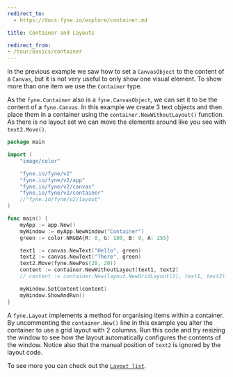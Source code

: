 ```yaml
---
redirect_to:
  - https://docs.fyne.io/explore/container.md

title: Container and Layouts

redirect_from:
- /tour/basics/container
---
```

In the previous example we saw how to set a `CanvasObject` to the
content of a `Canvas`, but it is not very useful to only show
one visual element. To show more than one item we use the `Container` type.

As the `fyne.Container` also is a `fyne.CanvasObject`, we can set it to be
the content of a `fyne.Canvas`. In this example we create 3 text objects
and then place them in a container using the `container.NewWithoutLayout()` function.
As there is no layout set we can move the elements around like you see
with `text2.Move()`.

```go
package main

import (
	"image/color"

	"fyne.io/fyne/v2"
	"fyne.io/fyne/v2/app"
	"fyne.io/fyne/v2/canvas"
	"fyne.io/fyne/v2/container"
	//"fyne.io/fyne/v2/layout"
)

func main() {
	myApp := app.New()
	myWindow := myApp.NewWindow("Container")
	green := color.NRGBA{R: 0, G: 180, B: 0, A: 255}

	text1 := canvas.NewText("Hello", green)
	text2 := canvas.NewText("There", green)
	text2.Move(fyne.NewPos(20, 20))
	content := container.NewWithoutLayout(text1, text2)
	// content := container.New(layout.NewGridLayout(2), text1, text2)

	myWindow.SetContent(content)
	myWindow.ShowAndRun()
}
```

A `fyne.Layout` implements a method for organising items within a container.
By uncommenting the `container.New()` line in this example you
alter the container to use a grid layout with 2 columns. Run this code
and try resizing the window to see how the layout automatically configures
the contents of the window. Notice also that the manual position
of `text2` is ignored by the layout code.

To see more you can check out the [`Layout list`](layouts).
